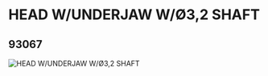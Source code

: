 # HEAD W/UNDERJAW W/Ø3,2 SHAFT
## 93067
![HEAD W/UNDERJAW W/Ø3,2 SHAFT](https://lc-www-live-s.legocdn.com/media/bricks/5/2/4611924.jpg)